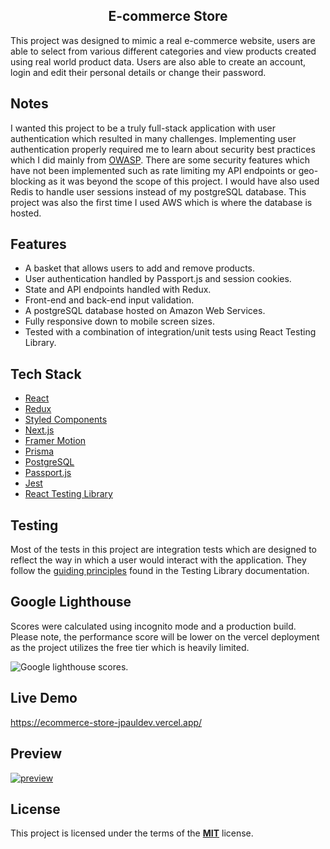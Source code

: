 <article class="markdown-body entry-content container-lg" itemprop="text">
  <h1 dir="auto" align="center">E-commerce Store</h1>
  <p dir="auto">
    This project was designed to mimic a real e-commerce website, users are able
    to select from various different categories and view products created using 
    real world product data. Users are also able to create an account, login and
    edit their personal details or change their password.
  </p>
  <h2 dir="auto">Notes</h2>
  <p dir="auto">
    I wanted this project to be a truly full-stack application with user authentication
    which resulted in many challenges. Implementing user authentication properly
    required me to learn about security best practices which I did mainly from
    <a href="https://owasp.org/" rel="nofollow">OWASP</a>. There are some security features
    which have not been implemented such as rate limiting my API endpoints or geo-blocking
    as it was beyond the scope of this project. I would have also used Redis to handle user
    sessions instead of my postgreSQL database. This project was also the first
    time I used AWS which is where the database is hosted.
  </p>
  <h2 dir="auto">Features</h2>
  <ul dir="auto">
    <li>
      A basket that allows users to add and remove products.
    </li>
    <li>
      User authentication handled by Passport.js and session cookies.
    </li>
    <li>
      State and API endpoints handled with Redux.
    </li>
    <li>
      Front-end and back-end input validation.
    </li>
    <li>
      A postgreSQL database hosted on Amazon Web Services.
    </li>
    <li>
      Fully responsive down to mobile screen sizes.
    </li>
    <li>
      Tested with a combination of integration/unit tests using React Testing Library.
    </li>
  </ul>
  <h2 dir="auto">Tech Stack</h2>
  <ul dir="auto">
    <li>
      <a href="https://reactjs.org/" rel="nofollow">React</a>
    </li>
    <li>
      <a href="https://redux.js.org/" rel="nofollow">Redux</a>
    </li>
    <li>
      <a href="https://styled-components.com/" rel="nofollow">Styled Components</a>
    </li>
    <li>
      <a href="https://nextjs.org/" rel="nofollow">Next.js</a>
    </li>
    <li>
      <a href="https://www.framer.com/motion/" rel="nofollow">Framer Motion</a>
    </li>
    <li>
      <a href="https://www.prisma.io/" rel="nofollow">Prisma</a>
    </li>
    <li>
      <a href="https://www.postgresql.org/" rel="nofollow">PostgreSQL</a>
    </li>
    <li>
      <a href="https://www.passportjs.org/" rel="nofollow">Passport.js</a>
    </li>
    <li>
      <a href="https://jestjs.io/" rel="nofollow">Jest</a>
    </li>
    <li>
      <a href="https://testing-library.com/" rel="nofollow">React Testing Library</a>
    </li>
  </ul>
  <h2 dir="auto">Testing</h2>
  <p dir="auto">
    Most of the tests in this project are integration tests which are designed
    to reflect the way in which a user would interact with the application. They follow the
    <a href="https://testing-library.com/docs/guiding-principles">guiding principles</a>
    found in the Testing Library documentation.
  </p>
  <h2 dir="auto">Google Lighthouse</h2>
  <p dir="auto">
    Scores were calculated using incognito mode and a production build. Please note, the performance score will be
    lower on the vercel deployment as the project utilizes the free tier which is heavily limited.
  </p>
  <img
    src="https://user-images.githubusercontent.com/19373302/215332878-44204909-d44d-447a-b305-812acd5b1ab1.png"
    alt="Google lighthouse scores."
    style="max-width: 100%"
  />
  <h2 dir="auto">Live Demo</h2>
  <a href="https://ecommerce-store-jpauldev.vercel.app/" rel="nofollow"
    >https://ecommerce-store-jpauldev.vercel.app/</a
  >
  <h2 dir="auto">Preview</h2>
  <a
    target="_blank"
    rel="noopener noreferrer nofollow"
    href="https://user-images.githubusercontent.com/19373302/215333496-9cfb7fac-72c4-4eb0-9f9c-b7925f2edff6.png"
    ><img
      src="https://user-images.githubusercontent.com/19373302/215333496-9cfb7fac-72c4-4eb0-9f9c-b7925f2edff6.png"
      alt="preview"
      style="max-width: 100%"
  /></a>
  <h2 dir="auto">License</h2>
  <p dir="auto">
    This project is licensed under the terms of the
    <strong
      ><a href="https://choosealicense.com/licenses/mit/" rel="nofollow"
        >MIT</a
      ></strong
    >
    license.
  </p>
</article>
